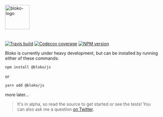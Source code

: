 <a href="https://bloko.dev">
  <img
    height="80"
    alt="bloko-logo"
    src="https://user-images.githubusercontent.com/7120471/80561131-d98be300-89b9-11ea-9956-679a406a387e.png"
  />
</a>

#

[![Travis build][travis-image]][travis-url]
[![Codecov coverage][codecov-image]][codecov-url]
[![NPM version][npm-image]][npm-url]

[codecov-url]: https://codecov.io/gh/bloko/bloko-js
[codecov-image]: https://codecov.io/gh/bloko/bloko-js/branch/master/graphs/badge.svg
[travis-image]: https://img.shields.io/travis/com/bloko/bloko-js.svg?branch=master
[travis-url]: https://img.shields.io/travis/com/bloko/bloko-js
[npm-url]: https://npmjs.com/package/@bloko/js
[npm-image]: https://img.shields.io/npm/v/@bloko/js.svg

Bloko is currently under heavy development, but can be installed by running either of these commands:

```sh
npm install @bloko/js
```

or

```sh
yarn add @bloko/js
```

more later...

> It's in alpha, so read the source to get started or see the tests! You can also ask me a question [on Twitter](https://twitter.com/matiosfm).
